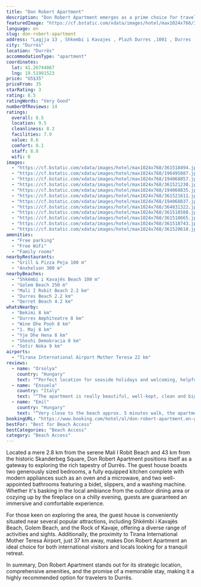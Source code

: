 ```yaml
---
title: "Don Robert Apartment"
description: "Don Robert Apartment emerges as a prime choice for travelers seeking comfort and convenience in Durrës."
featuredImage: "https://cf.bstatic.com/xdata/images/hotel/max1024x768/361518494.jpg?k=21812ca1b032e63f3e2e19eb4ad7a2592483453f51545a9a447577c1537e5977&o=&hp=1"
language: en
slug: don-robert-apartment
address: "Lagjja 13 , Shkembi i Kavajes , Plazh Durres ,1001 , Durres , Albania, 1001 Durrës, Albania"
city: "Durrës"
location: "Durrës"
accommodationType: "apartment"
coordinates:
  lat: 41.26744867
  lng: 19.51991523
price: "US$35"
priceFrom: 35
starRating: 3
rating: 8.5
ratingWords: "Very Good"
numberOfReviews: 14
ratings:
  overall: 8.5
  location: 9.5
  cleanliness: 8.2
  facilities: 7.9
  value: 8.6
  comfort: 8.1
  staff: 8.8
  wifi: 0
images:
  - "https://cf.bstatic.com/xdata/images/hotel/max1024x768/361518494.jpg?k=21812ca1b032e63f3e2e19eb4ad7a2592483453f51545a9a447577c1537e5977&o=&hp=1"
  - "https://cf.bstatic.com/xdata/images/hotel/max1024x768/196495087.jpg?k=016473b3aba6d3eae4c44a546da90eb59674f76f8ae66504bf7b83fe2d653097&o=&hp=1"
  - "https://cf.bstatic.com/xdata/images/hotel/max1024x768/194068857.jpg?k=c96f35b7126d748eb540eff8aba6997e81bbfc145804043f174ad0c28b9f656c&o=&hp=1"
  - "https://cf.bstatic.com/xdata/images/hotel/max1024x768/361521230.jpg?k=5bdd7b28e16d1af7dacbbf01904d228b1fd42f7e22873367f0e29ceefd33969f&o=&hp=1"
  - "https://cf.bstatic.com/xdata/images/hotel/max1024x768/194068835.jpg?k=d1f09a26693cd87b6b89599678afea548bb215b0c2d1299e7cd3c2b1c25abaf9&o=&hp=1"
  - "https://cf.bstatic.com/xdata/images/hotel/max1024x768/361521611.jpg?k=09863baf815e9af9515f09b63c27568984e336a99044ba1e30cd0256b0a86d01&o=&hp=1"
  - "https://cf.bstatic.com/xdata/images/hotel/max1024x768/194068837.jpg?k=0dd030f833668e8f9f74e882e08a5c0804667373b9b1a60309837dcfbd08ef55&o=&hp=1"
  - "https://cf.bstatic.com/xdata/images/hotel/max1024x768/364831322.jpg?k=f6980fc2e7293c43a5a7da4bb56b52244e84f029830011594a5bd4b7af11776a&o=&hp=1"
  - "https://cf.bstatic.com/xdata/images/hotel/max1024x768/361518588.jpg?k=25db5fc72c460b20458fe49a6add195d912a3d8b99935e925010d774bbf74c70&o=&hp=1"
  - "https://cf.bstatic.com/xdata/images/hotel/max1024x768/361518665.jpg?k=723449d4dd0852ccfc7da2c401665c8b273c84923c01e5c989b1e3dcfc7d6656&o=&hp=1"
  - "https://cf.bstatic.com/xdata/images/hotel/max1024x768/361518743.jpg?k=a905973670c5f35d94d4410e861f944983c93f3b8217ffb8f667a390169ee37c&o=&hp=1"
  - "https://cf.bstatic.com/xdata/images/hotel/max1024x768/361520618.jpg?k=2c7166bdfb49ba408e98d3a5f51c21f8403afb8631dd54626b482118904272c0&o=&hp=1"
amenities:
  - "Free parking"
  - "Free WiFi"
  - "Family rooms"
nearbyRestaurants:
  - "Grill & Pizza Peja 100 m"
  - "Anxhelson 300 m"
nearbyBeaches:
  - "Shkëmbi i Kavajës Beach 100 m"
  - "Golem Beach 250 m"
  - "Mali I Robit Beach 2.2 km"
  - "Durres Beach 2.2 km"
  - "Qerret Beach 4.2 km"
whatsNearby:
  - "Bekimi 8 km"
  - "Durres Amphiteatre 8 km"
  - "Wine Dhe Pooh 8 km"
  - "1. Maj 8 km"
  - "Yje Dhe Hena 8 km"
  - "Sheshi Demokracia 8 km"
  - "Sotir Noka 9 km"
airports:
  - "Tirana International Airport Mother Teresa 22 km"
reviews:
  - name: "Orsolya"
    country: "Hungary"
    text: "“Perfect location for seaside holidays and welcoming, helpful host”"
  - name: "Ensuela"
    country: "Italy"
    text: "“The apartment is really beautiful, well-kept, clean and big! It is 2 minutes from the beach. We were all happy!!”"
  - name: "Emil"
    country: "Hungary"
    text: "“Very close to the beach approx. 5 minutes walk, the apartment has great terraces, a shop or restaurants are available almost outside the house. Parking space nearby. Thank you Don Robert apartment!”"
bookingURL: "https://www.booking.com/hotel/al/don-robert-apartment.en-gb.html?aid=8035640"
bestFor: "Best for Beach Access"
bestCategories: "Beach Access"
category: "Beach Access"
---
```


Located a mere 2.8 km from the serene Mali I Robit Beach and 43 km from the historic Skanderbeg Square, Don Robert Apartment positions itself as a gateway to exploring the rich tapestry of Durrës. The guest house boasts two generously sized bedrooms, a fully equipped kitchen complete with modern appliances such as an oven and a microwave, and two well-appointed bathrooms featuring a bidet, slippers, and a washing machine. Whether it's basking in the local ambiance from the outdoor dining area or cozying up by the fireplace on a chilly evening, guests are guaranteed an immersive and comfortable experience.

For those keen on exploring the area, the guest house is conveniently situated near several popular attractions, including Shkëmbi i Kavajës Beach, Golem Beach, and the Rock of Kavaje, offering a diverse range of activities and sights. Additionally, the proximity to Tirana International Mother Teresa Airport, just 37 km away, makes Don Robert Apartment an ideal choice for both international visitors and locals looking for a tranquil retreat.

In summary, Don Robert Apartment stands out for its strategic location, comprehensive amenities, and the promise of a memorable stay, making it a highly recommended option for travelers to Durrës.